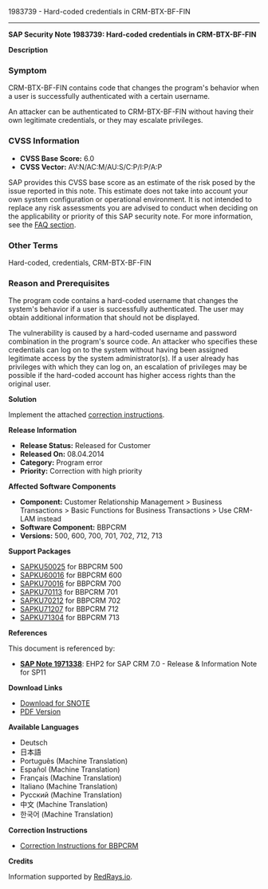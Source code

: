 1983739 - Hard-coded credentials in CRM-BTX-BF-FIN

---

**SAP Security Note 1983739: Hard-coded credentials in CRM-BTX-BF-FIN**

**Description**

### Symptom

CRM-BTX-BF-FIN contains code that changes the program's behavior when a user is successfully authenticated with a certain username.

An attacker can be authenticated to CRM-BTX-BF-FIN without having their own legitimate credentials, or they may escalate privileges.

### CVSS Information

- **CVSS Base Score:** 6.0
- **CVSS Vector:** AV:N/AC:M/AU:S/C:P/I:P/A:P

SAP provides this CVSS base score as an estimate of the risk posed by the issue reported in this note. This estimate does not take into account your own system configuration or operational environment. It is not intended to replace any risk assessments you are advised to conduct when deciding on the applicability or priority of this SAP security note. For more information, see the [FAQ section](https://service.sap.com/securitynotes/).

### Other Terms

Hard-coded, credentials, CRM-BTX-BF-FIN

### Reason and Prerequisites

The program code contains a hard-coded username that changes the system's behavior if a user is successfully authenticated. The user may obtain additional information that should not be displayed.

The vulnerability is caused by a hard-coded username and password combination in the program's source code. An attacker who specifies these credentials can log on to the system without having been assigned legitimate access by the system administrator(s). If a user already has privileges with which they can log on, an escalation of privileges may be possible if the hard-coded account has higher access rights than the original user.

**Solution**

Implement the attached [correction instructions](https://me.sap.com/corrins/0001983739/63).

**Release Information**

- **Release Status:** Released for Customer
- **Released On:** 08.04.2014
- **Category:** Program error
- **Priority:** Correction with high priority

**Affected Software Components**

- **Component:** Customer Relationship Management > Business Transactions > Basic Functions for Business Transactions > Use CRM-LAM instead
- **Software Component:** BBPCRM
- **Versions:** 500, 600, 700, 701, 702, 712, 713

**Support Packages**

- [SAPKU50025](https://me.sap.com/supportpackage/SAPKU50025) for BBPCRM 500
- [SAPKU60016](https://me.sap.com/supportpackage/SAPKU60016) for BBPCRM 600
- [SAPKU70016](https://me.sap.com/supportpackage/SAPKU70016) for BBPCRM 700
- [SAPKU70113](https://me.sap.com/supportpackage/SAPKU70113) for BBPCRM 701
- [SAPKU70212](https://me.sap.com/supportpackage/SAPKU70212) for BBPCRM 702
- [SAPKU71207](https://me.sap.com/supportpackage/SAPKU71207) for BBPCRM 712
- [SAPKU71304](https://me.sap.com/supportpackage/SAPKU71304) for BBPCRM 713

**References**

This document is referenced by:

- **[SAP Note 1971338](https://me.sap.com/notes/1971338)**: EHP2 for SAP CRM 7.0 - Release & Information Note for SP11

**Download Links**

- [Download for SNOTE](https://notesdownloads.sap.com/note/0040000011712332017)
- [PDF Version](https://userapps.support.sap.com/sap/support/sfm/notes/print/0001983739?language=en-US&token=0402D501EF7946DE7E3FB7FA134011E1)

**Available Languages**

- Deutsch
- 日本語
- Português (Machine Translation)
- Español (Machine Translation)
- Français (Machine Translation)
- Italiano (Machine Translation)
- Русский (Machine Translation)
- 中文 (Machine Translation)
- 한국어 (Machine Translation)

**Correction Instructions**

- [Correction Instructions for BBPCRM](https://me.sap.com/corrins/0001983739/63)

**Credits**

Information supported by [RedRays.io](https://redrays.io).